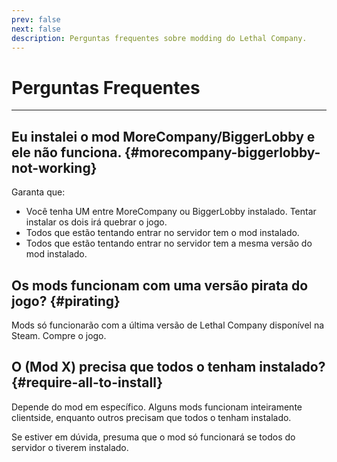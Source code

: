 ```yaml
---
prev: false
next: false
description: Perguntas frequentes sobre modding do Lethal Company.
---
```


# Perguntas Frequentes

***

## Eu instalei o mod MoreCompany/BiggerLobby e ele não funciona. {#morecompany-biggerlobby-not-working}

Garanta que:

- Você tenha UM entre MoreCompany ou BiggerLobby instalado. Tentar instalar os dois irá quebrar o jogo.
- Todos que estão tentando entrar no servidor tem o mod instalado.
- Todos que estão tentando entrar no servidor tem a mesma versão do mod instalado.

## Os mods funcionam com uma versão pirata do jogo? {#pirating}

Mods só funcionarão com a última versão de Lethal Company disponível na Steam. Compre o jogo.

## O (Mod X) precisa que todos o tenham instalado? {#require-all-to-install}

Depende do mod em específico. Alguns mods funcionam inteiramente clientside, enquanto outros precisam que todos o tenham instalado.

Se estiver em dúvida, presuma que o mod só funcionará se todos do servidor o tiverem instalado.
